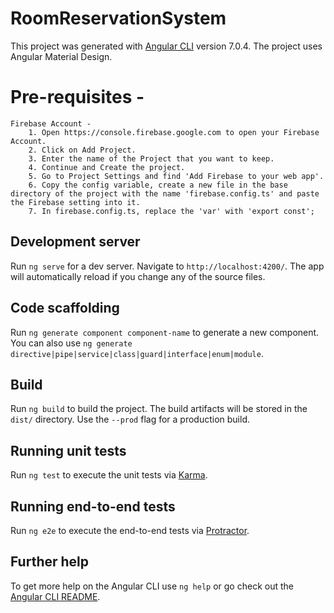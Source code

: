 # RoomReservationSystem

This project was generated with [Angular CLI](https://github.com/angular/angular-cli) version 7.0.4. The project uses Angular Material Design.

# Pre-requisites -
    Firebase Account - 
        1. Open https://console.firebase.google.com to open your Firebase Account.
        2. Click on Add Project.
        3. Enter the name of the Project that you want to keep.
        4. Continue and Create the project.
        5. Go to Project Settings and find 'Add Firebase to your web app'.
        6. Copy the config variable, create a new file in the base directory of the project with the name 'firebase.config.ts' and paste the Firebase setting into it.
        7. In firebase.config.ts, replace the 'var' with 'export const';

## Development server

Run `ng serve` for a dev server. Navigate to `http://localhost:4200/`. The app will automatically reload if you change any of the source files.

## Code scaffolding

Run `ng generate component component-name` to generate a new component. You can also use `ng generate directive|pipe|service|class|guard|interface|enum|module`.

## Build

Run `ng build` to build the project. The build artifacts will be stored in the `dist/` directory. Use the `--prod` flag for a production build.

## Running unit tests

Run `ng test` to execute the unit tests via [Karma](https://karma-runner.github.io).

## Running end-to-end tests

Run `ng e2e` to execute the end-to-end tests via [Protractor](http://www.protractortest.org/).

## Further help

To get more help on the Angular CLI use `ng help` or go check out the [Angular CLI README](https://github.com/angular/angular-cli/blob/master/README.md).
